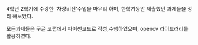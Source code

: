 4학년 2학기에 수강한 '차량비전'수업을 마무리 하며, 한학기동안 제출했던 과제들을 정리 해보았다.

모든과제들은 구글 코랩에서 파이썬코드로 작성,수행하였으며, opencv 라이브러리를 활용하였다.
